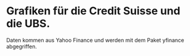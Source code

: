# Grafiken für die Credit Suisse und die UBS.

Daten kommen aus Yahoo Finance und werden mit dem Paket yfinance abgegriffen.
